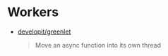 # Workers

- [developit/greenlet](https://github.com/developit/greenlet)

  > Move an async function into its own thread
